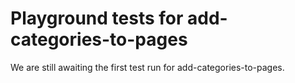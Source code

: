 # Playground tests for add-categories-to-pages
We are still awaiting the first test run for add-categories-to-pages.
